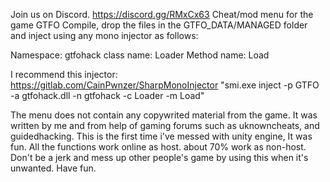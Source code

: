 Join us on Discord. https://discord.gg/RMxCx63 
Cheat/mod menu for the game GTFO
Compile, drop the files in the GTFO_DATA/MANAGED folder and inject using any mono injector as follows:

Namespace: gtfohack
class name: Loader
Method name: Load

I recommend this injector:
https://gitlab.com/CainPwnzer/SharpMonoInjector
"smi.exe inject -p GTFO -a gtfohack.dll -n gtfohack -c Loader -m Load"

The menu does not contain any copywrited material from the game. It was written by me and from help of gaming forums
such as uknowncheats, and guidedhacking.
This is the first time i've messed with unity engine, It was fun.
All the functions work online as host. about 70% work as non-host. 
Don't be a jerk and mess up other people's game by using this when it's unwanted.
Have fun.